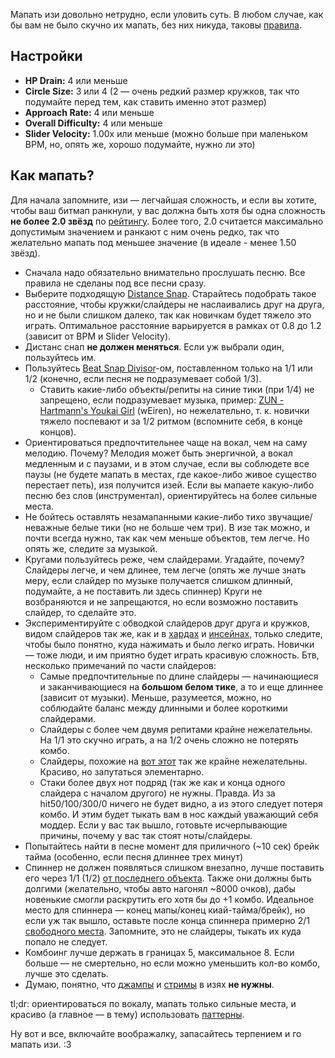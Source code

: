 Мапать изи довольно нетрудно, если уловить суть. В любом случае, как бы вам не было скучно их мапать, без них никуда, таковы [правила](RU:Ranking_Criteria#Мапсет).

Настройки
---------

-   **HP Drain:** 4 или меньше
-   **Circle Size:** 3 или 4 (2 — очень редкий размер кружков, так что подумайте перед тем, как ставить именно этот размер)
-   **Approach Rate:** 4 или меньше
-   **Overall Difficulty:** 4 или меньше
-   **Slider Velocity:** 1.00x или меньше (можно больше при маленьком BPM, но, опять же, хорошо подумайте, нужно ли это)

Как мапать?
-----------

Для начала запомните, изи — легчайшая сложность, и если вы хотите, чтобы ваш битмап ранкнули, у вас должна быть хотя бы одна сложность **не более 2.0 звёзд** по [рейтингу](RU:Song_Setup#Approximate_Difficulty_Rating). Более того, 2.0 считается максимально допустимым значением и ранкают с ним очень редко, так что желательно мапать под меньшее значение (в идеале - менее 1.50 звёзд).

-   Сначала надо обязательно внимательно прослушать песню. Все правила не сделаны под все песни сразу.
-   Выберите подходящую [Distance Snap](RU:Distance_Snap). Старайтесь подобрать такое расстояние, чтобы кружки/слайдеры не наслаивались друг на друга, но и не были слишком далеко, так как новичкам будет тяжело это играть. Оптимальное расстояние варьируется в рамках от 0.8 до 1.2 (зависит от BPM и Slider Velocity).
-   Дистанс снап **не должен меняться**. Если уж выбрали один, пользуйтесь им.
-   Пользуйтесь [Beat Snap Divisor](RU:Beat_Snap_Divisor)-ом, поставленном только на 1/1 или 1/2 (конечно, если песня не подразумевает собой 1/3).
    -   Ставить какие-либо объекты/репиты на синие тики (при 1/4) не запрещено, если подразумевает музыка, пример: [ZUN - Hartmann's Youkai Girl](http://osu.ppy.sh/s/25062&m=0) (wEiren), но нежелательно, т. к. новички тяжело поспевают и за 1/2 ритмом (вспомните себя, в конце концов).
-   Ориентироваться предпочтительнее чаще на вокал, чем на саму мелодию. Почему? Мелодия может быть энергичной, а вокал медленным и с паузами, и в этом случае, если вы соблюдете все паузы (не будете мапать в местах, где какое-либо живое существо перестает петь), изя получится изей. Если вы мапаете какую-либо песню без слов (инструментал), ориентируйтесь на более сильные места.
-   Не бойтесь оставлять незамапанными какие-либо тихо звучащие/неважные белые тики (но не больше чем три). В изе так можно, и почти всегда нужно, так как чем меньше объектов, тем легче. Но опять же, следите за музыкой.
-   Кругами пользуйтесь реже, чем слайдерами. Угадайте, почему? Слайдеры легче, и чем длинее, тем легче (опять же лучше знать меру, если слайдер по музыке получается слишком длинный, подумайте, а не поставить ли здесь спиннер) Круги не возбраняются и не запрещаются, но если возможно поставить слайдер, то сделайте это.
-   Экспериментируйте с обводкой слайдеров друг друга и кружков, видом слайдеров так же, как и в [хардах](хард) и [инсейнах](инсейн), только следите, чтобы было понятно, куда нажимать и было легко играть. Новички — тоже люди, и им приятно будет играть красивую сложность. Бтв, несколько примечаний по части слайдеров:
    -   Самые предпочтительные по длине слайдеры — начинающиеся и заканчивающиеся на **большом белом тике**, а то и еще длиннее (зависит от музыки). Меньше, разумеется, можно, но соблюдайте баланс между длинными и более короткими слайдерами.
    -   Слайдеры с более чем двумя репитами крайне нежелательны. На 1/1 это скучно играть, а на 1/2 очень сложно не потерять комбо.
    -   Слайдеры, похожие на [вот этот](http://puu.sh/1oLWV&m=0) так же крайне нежелательны. Красиво, но запутаться элементарно.
    -   Стаки более двух нот подряд (так же как и конца одного слайдера с началом другого) не нужны. Правда. Из за hit50/100/300/0 ничего не будет видно, а из этого следует потеря комбо. И этим будет тыкать вам в нос каждый уважающий себя моддер. Если у вас так вышло, готовьте исчерпывающие причины, почему у вас так стоят ноты/слайдеры.
-   Попытайтесь найти в песне момент для приличного (~10 сек) брейк тайма (особенно, если песня длиннее трех минут)
-   Спиннер не должен появляться слишком внезапно, лучше поставить его через 1/1 (1/2) [от последнего объекта](http://puu.sh/1oMgY&m=0). Также они должны быть долгими (желательно, чтобы авто нагонял ~8000 очков), дабы новенькие смогли раскрутить его хотя бы до +1 комбо. Идеальное место для спиннера — конец мапы/конец киай-тайма/брейк), но если уж так вышло, оставьте после конца спиннера примерно 2/1 [свободного места](http://puu.sh/1oMfI2&m=0). Запомните, это не слайдеры, тыкать их куда попало не следует.
-   Комбоинг лучше держать в границах 5, максимальное 8. Если больше — не смертельно, но если можно уменьшить кол-во комбо, лучше это сделать.
-   Думаю, понятно, что [джампы](RU:Glossary#Джамп) и [стримы](RU:Glossary#Стрим) в изях **не нужны**.

tl;dr: ориентироваться по вокалу, мапать только сильные места, и красиво (а главное — в тему) использовать [паттерны](паттерны).

Ну вот и все, включайте воображалку, запасайтесь терпением и го мапать изи. :3

